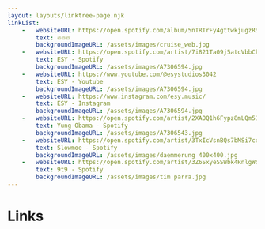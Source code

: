 ```yaml
---
layout: layouts/linktree-page.njk
linkList:
    -   websiteURL: https://open.spotify.com/album/5nTRTrFy4gttwkjugzRSzY?si=SeukTK0mQ0mWP7-YUUtNBQ
        text: 🔥🔥🔥
        backgroundImageURL: /assets/images/cruise_web.jpg
    -   websiteURL: https://open.spotify.com/artist/7i821Ta09j5atcVbbCk49x
        text: ESY - Spotify
        backgroundImageURL: /assets/images/A7306594.jpg
    -   websiteURL: https://www.youtube.com/@esystudios3042
        text: ESY - Youtube
        backgroundImageURL: /assets/images/A7306594.jpg
    -   websiteURL: https://www.instagram.com/esy.music/
        text: ESY - Instagram
        backgroundImageURL: /assets/images/A7306594.jpg
    -   websiteURL: https://open.spotify.com/artist/2XAOQ1h6Fypz8mLQm51BUL
        text: Yung Obama - Spotify
        backgroundImageURL: /assets/images/A7306543.jpg
    -   websiteURL: https://open.spotify.com/artist/3TxIcVsnBQs7bMSi7cqXXN
        text: Slowmoe - Spotify
        backgroundImageURL: /assets/images/daemmerung 400x400.jpg
    -   websiteURL: https://open.spotify.com/artist/3Z6SxyeSSWbk4RnlgW56rJ
        text: 9t9 - Spotify
        backgroundImageURL: /assets/images/tim parra.jpg
---
```


# Links